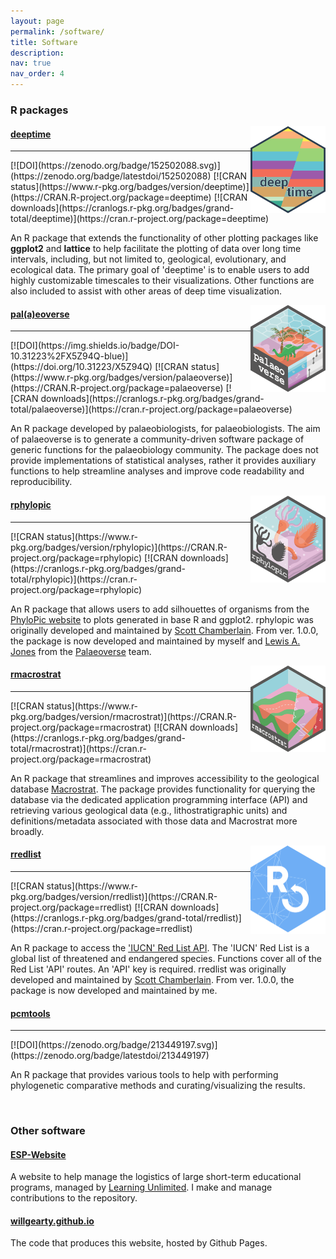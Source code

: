 ```yaml
---
layout: page
permalink: /software/
title: Software
description: 
nav: true
nav_order: 4
---
```


<h3> R packages</h3>
<img src="/assets/img/deeptime.png" align="right" width="120" />
<h4><a href="http://williamgearty.com/deeptime/" target="_blank">deeptime</a></h4>
<hr>
[![DOI](https://zenodo.org/badge/152502088.svg)](https://zenodo.org/badge/latestdoi/152502088)
[![CRAN status](https://www.r-pkg.org/badges/version/deeptime)](https://CRAN.R-project.org/package=deeptime)
[![CRAN downloads](https://cranlogs.r-pkg.org/badges/grand-total/deeptime)](https://cran.r-project.org/package=deeptime)
<p style="overflow: hidden;">
An R package that extends the functionality of other plotting packages like
<b>ggplot2</b> and <b>lattice</b> to help facilitate the plotting of data over long time
intervals, including, but not limited to, geological, evolutionary, and ecological
data. The primary goal of 'deeptime' is to enable users to add highly customizable
timescales to their visualizations. Other functions are also included to assist
with other areas of deep time visualization.
</p>

<img src="/assets/img/palaeoverse.png" align="right" width="120" />
<h4><a href="https://palaeoverse.palaeoverse.org/" target="_blank">pal(a)eoverse</a></h4>
<hr>
[![DOI](https://img.shields.io/badge/DOI-10.31223%2FX5Z94Q-blue)](https://doi.org/10.31223/X5Z94Q)
[![CRAN status](https://www.r-pkg.org/badges/version/palaeoverse)](https://CRAN.R-project.org/package=palaeoverse)
[![CRAN downloads](https://cranlogs.r-pkg.org/badges/grand-total/palaeoverse)](https://cran.r-project.org/package=palaeoverse)
<p style="overflow: hidden;">
An R package developed by palaeobiologists, for palaeobiologists. The aim of palaeoverse
is to generate a community-driven software package of generic functions for the palaeobiology community.
The package does not provide implementations of statistical analyses, rather it provides auxiliary functions
to help streamline analyses and improve code readability and reproducibility.
</p>

<img src="/assets/img/rphylopic.png" align="right" width="120" />
<h4><a href="https://rphylopic.palaeoverse.org/" target="_blank">rphylopic</a></h4>
<hr>
[![CRAN status](https://www.r-pkg.org/badges/version/rphylopic)](https://CRAN.R-project.org/package=rphylopic)
[![CRAN downloads](https://cranlogs.r-pkg.org/badges/grand-total/rphylopic)](https://cran.r-project.org/package=rphylopic)
<p style="overflow: hidden;">
An R package that allows users to add silhouettes of organisms from the <a href="http://phylopic.org/" target="_blank">PhyloPic website</a>
to plots generated in base R and ggplot2. rphylopic was originally developed and maintained by <a href="https://scottchamberlain.info/" target="_blank">Scott Chamberlain</a>.
From ver. 1.0.0, the package is now developed and maintained by myself and <a href="https://www.lewisajones.com/" target="_blank">Lewis A. Jones</a>
from the <a href="https://palaeoverse.org/" target="_blank">Palaeoverse</a> team.
</p>

<img src="/assets/img/rmacrostrat.png" align="right" width="120" />
<h4><a href="https://rmacrostrat.palaeoverse.org/" target="_blank">rmacrostrat</a></h4>
<hr>
[![CRAN status](https://www.r-pkg.org/badges/version/rmacrostrat)](https://CRAN.R-project.org/package=rmacrostrat)
[![CRAN downloads](https://cranlogs.r-pkg.org/badges/grand-total/rmacrostrat)](https://cran.r-project.org/package=rmacrostrat)
<p style="overflow: hidden;">
An R package that streamlines and improves accessibility to the geological database <a href="https://macrostrat.org" target="_blank">Macrostrat</a>.
The package provides functionality for querying the database via the dedicated application programming interface (API) and retrieving various
geological data (e.g., lithostratigraphic units) and definitions/metadata associated with those data and Macrostrat more broadly.
</p>

<img src="/assets/img/ropensci.png" align="right" width="120" />
<h4><a href="https://docs.ropensci.org/rredlist/" target="_blank">rredlist</a></h4>
<hr>
[![CRAN status](https://www.r-pkg.org/badges/version/rredlist)](https://CRAN.R-project.org/package=rredlist)
[![CRAN downloads](https://cranlogs.r-pkg.org/badges/grand-total/rredlist)](https://cran.r-project.org/package=rredlist)
<p style="overflow: hidden;">
An R package to access the <a href="https://api.iucnredlist.org/" target="_blank">'IUCN' Red List API</a>. The 'IUCN' Red List is a
global list of threatened and endangered species. Functions cover all of the Red List 'API' routes. An 'API' key is required. rredlist was
originally developed and maintained by <a href="https://scottchamberlain.info/" target="_blank">Scott Chamberlain</a>. From ver. 1.0.0, the
package is now developed and maintained by me.
</p>

<h4><a href="https://github.com/willgearty/pcmtools" target="_blank">pcmtools</a></h4>
<hr>
[![DOI](https://zenodo.org/badge/213449197.svg)](https://zenodo.org/badge/latestdoi/213449197)
<p style="overflow: hidden;">
An R package that provides various tools to help with performing phylogenetic comparative methods and curating/visualizing the results.
</p>

<br>
<h3>Other software</h3>
<h4><a href="https://github.com/learning-unlimited/ESP-Website" target="_blank">ESP-Website</a></h4>
<p>
A website to help manage the logistics of large short-term educational programs, managed by <a href="https://learningu.org" target="_blank">Learning Unlimited</a>. I make and manage contributions to the repository.
</p>

<h4><a href="https://github.com/willgearty/willgearty.github.io" target="_blank">willgearty.github.io</a></h4>
<p>
The code that produces this website, hosted by Github Pages.
</p>